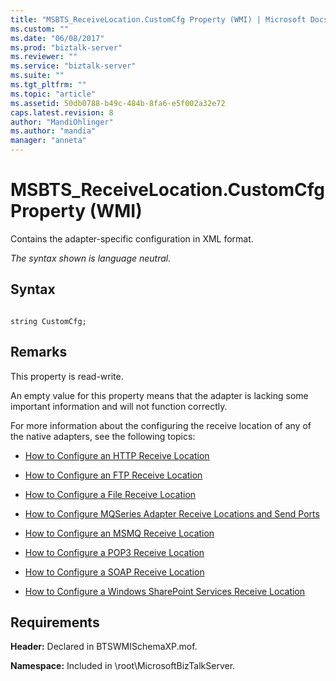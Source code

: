 ```yaml
---
title: "MSBTS_ReceiveLocation.CustomCfg Property (WMI) | Microsoft Docs"
ms.custom: ""
ms.date: "06/08/2017"
ms.prod: "biztalk-server"
ms.reviewer: ""
ms.service: "biztalk-server"
ms.suite: ""
ms.tgt_pltfrm: ""
ms.topic: "article"
ms.assetid: 50db0788-b49c-484b-8fa6-e5f002a32e72
caps.latest.revision: 8
author: "MandiOhlinger"
ms.author: "mandia"
manager: "anneta"
---
```

# MSBTS_ReceiveLocation.CustomCfg Property (WMI)
Contains the adapter-specific configuration in XML format.  
  
 *The syntax shown is language neutral.*  
  
## Syntax  
  
```  
  
string CustomCfg;  
```  
  
## Remarks  
 This property is read-write.  
  
 An empty value for this property means that the adapter is lacking some important information and will not function correctly.  
  
 For more information about the configuring the receive location of any of the native adapters, see the following topics:  
  
-   [How to Configure an HTTP Receive Location](../core/how-to-configure-an-http-receive-location.md)  
  
-   [How to Configure an FTP Receive Location](http://msdn.microsoft.com/library/1d8fde35-f787-4a5e-a8bd-8c418d0f75c3)  
  
-   [How to Configure a File Receive Location](http://msdn.microsoft.com/library/09736a30-885b-4ecf-a2e0-0f9d064e4ee6)  
  
-   [How to Configure MQSeries Adapter Receive Locations and Send Ports](../core/how-to-configure-mqseries-adapter-receive-locations-and-send-ports.md)  
  
-   [How to Configure an MSMQ Receive Location](../core/how-to-configure-an-msmq-receive-location.md)  
  
-   [How to Configure a POP3 Receive Location](../core/how-to-configure-a-pop3-receive-location.md)  
  
-   [How to Configure a SOAP Receive Location](../core/how-to-configure-a-soap-receive-location.md)  
  
-   [How to Configure a Windows SharePoint Services Receive Location](../core/how-to-configure-a-windows-sharepoint-services-receive-location.md)  
  
## Requirements  
 **Header:** Declared in BTSWMISchemaXP.mof.  
  
 **Namespace:** Included in \root\MicrosoftBizTalkServer.